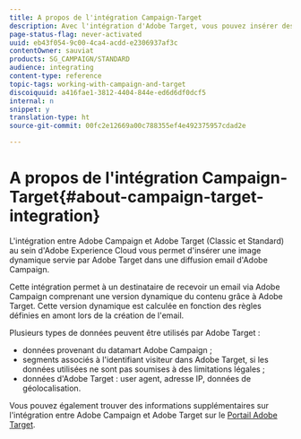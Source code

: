 ```yaml
---
title: A propos de l'intégration Campaign-Target
description: Avec l'intégration d'Adobe Target, vous pouvez insérer des images dynamiques générées par Adobe Target dans vos messages Adobe Campaign.
page-status-flag: never-activated
uuid: eb43f054-9c00-4ca4-acdd-e2306937af3c
contentOwner: sauviat
products: SG_CAMPAIGN/STANDARD
audience: integrating
content-type: reference
topic-tags: working-with-campaign-and-target
discoiquuid: a416fae1-3812-4404-844e-ed6d6df0dcf5
internal: n
snippet: y
translation-type: ht
source-git-commit: 00fc2e12669a00c788355ef4e492375957cdad2e

---
```



# A propos de l'intégration Campaign-Target{#about-campaign-target-integration}

L'intégration entre Adobe Campaign et Adobe Target (Classic et Standard) au sein d'Adobe Experience Cloud vous permet d'insérer une image dynamique servie par Adobe Target dans une diffusion email d'Adobe Campaign.

Cette intégration permet à un destinataire de recevoir un email via Adobe Campaign comprenant une version dynamique du contenu grâce à Adobe Target. Cette version dynamique est calculée en fonction des règles définies en amont lors de la création de l'email.

Plusieurs types de données peuvent être utilisés par Adobe Target :

* données provenant du datamart Adobe Campaign ;
* segments associés à l'identifiant visiteur dans Adobe Target, si les données utilisées ne sont pas soumises à des limitations légales ;
* données d'Adobe Target : user agent, adresse IP, données de géolocalisation.

Vous pouvez également trouver des informations supplémentaires sur l'intégration entre Adobe Campaign et Adobe Target sur le [Portail Adobe Target](https://marketing.adobe.com/resources/help/fr_FR/target/a4t/c_campaign_and_target.html).
